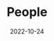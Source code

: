 ---
title: People
date: 2022-10-24

type: landing

sections:
  - block: people
    content:
      title: <p>InCLow Group Members <br> <i> <font size="4"> Appreciation to <a href="https://www.linkedin.com/in/maria-pilar-uribe-silva"> Maria Pilar Uribe-Silva </a> for the perfect portraits! </font> </i></p>

      # Choose which groups/teams of users to display.
      #   Edit `user_groups` in each user's profile to add them to one or more of these groups.
      user_groups:
          # - Principal Investigators
          # - Researchers
          - Senior Members
          - PhDs
          - Visitors
          - Alumni
          - Frequent Collaborators
      sort_by: Params.year
      sort_ascending: False
    design:
      show_interests: false
      show_role: true
      show_social: true
---